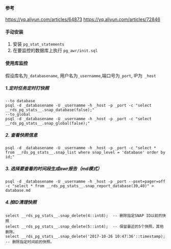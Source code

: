 #### 参考
https://yq.aliyun.com/articles/64873
https://yq.aliyun.com/articles/72846

#### 手动安装
1. 安装 ```pg_stat_statements```
2. 在要监控的数据库上执行 ```pg_awr/init.sql```

#### 使用库监控
假设库名为```_databasename```, 用户名为```_usernamme```,端口号为```_port```, IP为``` _host```
##### 1.定时任务定时打快照
```
--to database
psql -d _databasename -U _usernamme -h _host -p _port -c "select __rds_pg_stats__.snap_database(false);"
--to_global
psql -d _databasename -U _usernamme -h _host -p _port -c "select __rds_pg_stats__.snap_global(false);"
```
##### 2. 查看快照信息
```
psql -d _databasename -U _usernamme -h _host -p _port -c "select * from __rds_pg_stats__.snap_list where snap_level = 'database' order by id;"
```
##### 3. 选择要查看的时间段生成awr报告（md模式）
```
psql -d _databasename -U _usernamme -h _host -p _port --pset=pager=off -c "select * from __rds_pg_stats__.snap_report_database(39,40)" > database.md  
```

##### 4.按ID清理快照
```
select __rds_pg_stats__.snap_delete(4::int8);  -- 删除指定SNAP ID以前的快照
select __rds_pg_stats__.snap_delete(5::int4);  -- 保留最近的5个快照，其他删除。  
select __rds_pg_stats__.snap_delete('2017-10-26 10:47:36'::timestamp);  -- 删除指定时间前的快照。
```
